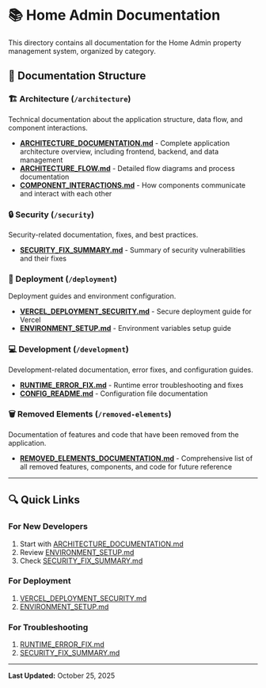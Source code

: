 # 📚 Home Admin Documentation

This directory contains all documentation for the Home Admin property management system, organized by category.

## 📂 Documentation Structure

### 🏗️ Architecture (`/architecture`)
Technical documentation about the application structure, data flow, and component interactions.

- **[ARCHITECTURE_DOCUMENTATION.md](./architecture/ARCHITECTURE_DOCUMENTATION.md)** - Complete application architecture overview, including frontend, backend, and data management
- **[ARCHITECTURE_FLOW.md](./architecture/ARCHITECTURE_FLOW.md)** - Detailed flow diagrams and process documentation
- **[COMPONENT_INTERACTIONS.md](./architecture/COMPONENT_INTERACTIONS.md)** - How components communicate and interact with each other

### 🔒 Security (`/security`)
Security-related documentation, fixes, and best practices.

- **[SECURITY_FIX_SUMMARY.md](./security/SECURITY_FIX_SUMMARY.md)** - Summary of security vulnerabilities and their fixes

### 🚀 Deployment (`/deployment`)
Deployment guides and environment configuration.

- **[VERCEL_DEPLOYMENT_SECURITY.md](./deployment/VERCEL_DEPLOYMENT_SECURITY.md)** - Secure deployment guide for Vercel
- **[ENVIRONMENT_SETUP.md](./deployment/ENVIRONMENT_SETUP.md)** - Environment variables setup guide

### 💻 Development (`/development`)
Development-related documentation, error fixes, and configuration guides.

- **[RUNTIME_ERROR_FIX.md](./development/RUNTIME_ERROR_FIX.md)** - Runtime error troubleshooting and fixes
- **[CONFIG_README.md](./development/CONFIG_README.md)** - Configuration file documentation

### 🗑️ Removed Elements (`/removed-elements`)
Documentation of features and code that have been removed from the application.

- **[REMOVED_ELEMENTS_DOCUMENTATION.md](./removed-elements/REMOVED_ELEMENTS_DOCUMENTATION.md)** - Comprehensive list of all removed features, components, and code for future reference

---

## 🔍 Quick Links

### For New Developers
1. Start with [ARCHITECTURE_DOCUMENTATION.md](./architecture/ARCHITECTURE_DOCUMENTATION.md)
2. Review [ENVIRONMENT_SETUP.md](./deployment/ENVIRONMENT_SETUP.md)
3. Check [SECURITY_FIX_SUMMARY.md](./security/SECURITY_FIX_SUMMARY.md)

### For Deployment
1. [VERCEL_DEPLOYMENT_SECURITY.md](./deployment/VERCEL_DEPLOYMENT_SECURITY.md)
2. [ENVIRONMENT_SETUP.md](./deployment/ENVIRONMENT_SETUP.md)

### For Troubleshooting
1. [RUNTIME_ERROR_FIX.md](./development/RUNTIME_ERROR_FIX.md)
2. [SECURITY_FIX_SUMMARY.md](./security/SECURITY_FIX_SUMMARY.md)

---

**Last Updated:** October 25, 2025


